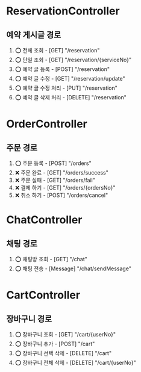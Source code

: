 # ReservationController
## 예약 게시글 경로
1. ⭕ 전체 조회         - [GET] "/reservation"
2. ⭕ 단일 조회         - [GET] "/reservation/{serviceNo}"
3. ⭕ 예약 글 등록      - [POST] "/reservation"
4. ⭕ 예약 글 수정      - [GET] "/reservation/update"
5. ⭕ 예약 글 수정 처리 - [PUT] "/reservation"
6. ⭕ 예약 글 삭제 처리 - [DELETE] "/reservation"

# OrderController
## 주문 경로
1. ⭕ 주문 등록         - [POST]  "/orders"
2. ❌ 주문 완료         - [GET]   "/orders/success"
3. ❌ 주문 실패         - [GET]   "/orders/fail"
4. ❌ 결제 하기         - [GET]   "/orders/{ordersNo}"
5. ❌ 취소 하기         - [POST]  "/orders/cancel"

# ChatController
## 채팅 경로
1. ⭕ 채팅방 조회           - [GET]        "/chat"
2. ⭕ 채팅 전송             - [Message]    "/chat/sendMessage"

# CartController
## 장바구니 경로
1. ⭕ 장바구니 조회             - [GET]      "/cart/{userNo}"
2. ⭕ 장바구니 추가             - [POST]     "/cart"
3. ⭕ 장바구니 선택 삭제         - [DELETE]   "/cart"
4. ⭕ 장바구니 전체 삭제         - [DELETE]   "/cart/{userNo}"